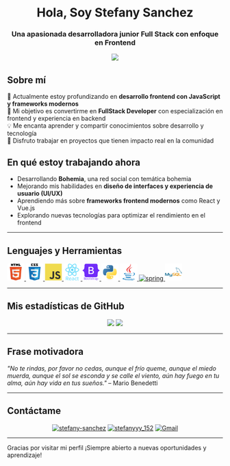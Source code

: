 <h1 align="center">Hola, Soy Stefany Sanchez</h1>
<h3 align="center">Una apasionada desarrolladora junior Full Stack con enfoque en Frontend</h3>

<p align="center">
  <img src="https://cdna.artstation.com/p/assets/images/images/028/102/058/original/pixel-jeff-matrix-s.gif?1593487263" width="500" />
</p>

## Sobre mí  
🌱 Actualmente estoy profundizando en **desarrollo frontend con JavaScript y frameworks modernos**  
🎯 Mi objetivo es convertirme en **FullStack Developer** con especialización en frontend y experiencia en backend  
💡 Me encanta aprender y compartir conocimientos sobre desarrollo y tecnología  
🚀 Disfruto trabajar en proyectos que tienen impacto real en la comunidad  

## En qué estoy trabajando ahora  
- Desarrollando **Bohemia**, una red social con temática bohemia  
- Mejorando mis habilidades en **diseño de interfaces y experiencia de usuario (UI/UX)**  
-  Aprendiendo más sobre **frameworks frontend modernos** como React y Vue.js  
-  Explorando nuevas tecnologías para optimizar el rendimiento en el frontend  

---


## Lenguajes y Herramientas  

<p align="left"> 
  <a href="https://developer.mozilla.org/en-US/docs/Web/HTML" target="_blank" rel="noreferrer"> 
    <img src="https://raw.githubusercontent.com/devicons/devicon/master/icons/html5/html5-original-wordmark.svg" alt="html5" width="40" height="40"/> 
  </a> 
  <a href="https://www.w3schools.com/css/" target="_blank" rel="noreferrer"> 
    <img src="https://raw.githubusercontent.com/devicons/devicon/master/icons/css3/css3-original-wordmark.svg" alt="css3" width="40" height="40"/> 
  </a> 
  <a href="https://developer.mozilla.org/en-US/docs/Web/JavaScript" target="_blank" rel="noreferrer"> 
    <img src="https://raw.githubusercontent.com/devicons/devicon/master/icons/javascript/javascript-original.svg" alt="javascript" width="40" height="40"/> 
  </a> 
  <a href="https://react.dev/" target="_blank" rel="noreferrer"> 
    <img src="https://raw.githubusercontent.com/devicons/devicon/master/icons/react/react-original-wordmark.svg" alt="react" width="40" height="40"/> 
  </a> 
  <a href="https://getbootstrap.com" target="_blank" rel="noreferrer"> 
    <img src="https://raw.githubusercontent.com/devicons/devicon/master/icons/bootstrap/bootstrap-plain-wordmark.svg" alt="bootstrap" width="40" height="40"/> 
  </a> 
  <a href="https://www.python.org/" target="_blank" rel="noreferrer"> 
    <img src="https://raw.githubusercontent.com/devicons/devicon/master/icons/python/python-original.svg" alt="python" width="40" height="40"/> 
  </a> 
  <a href="https://www.java.com" target="_blank" rel="noreferrer"> 
    <img src="https://raw.githubusercontent.com/devicons/devicon/master/icons/java/java-original.svg" alt="java" width="40" height="40"/> 
  </a> 
  <a href="https://spring.io/" target="_blank" rel="noreferrer"> 
    <img src="https://www.vectorlogo.zone/logos/springio/springio-icon.svg" alt="spring" width="40" height="40"/> 
  </a> 
  <a href="https://www.mysql.com/" target="_blank" rel="noreferrer"> 
    <img src="https://raw.githubusercontent.com/devicons/devicon/master/icons/mysql/mysql-original-wordmark.svg" alt="mysql" width="40" height="40"/> 
  </a> 
</p>

---

## Mis estadísticas de GitHub  
<p align="center">
  <img height="180em" src="https://github-readme-stats.vercel.app/api?username=stefanyyy15&show_icons=true&theme=tokyonight"/>
  <img height="180em" src="https://github-readme-stats.vercel.app/api/top-langs/?username=stefanyyy15&layout=compact&langs_count=8&theme=tokyonight"/>
</p>

---

## Frase motivadora  
_"No te rindas, por favor no cedas, aunque el frío queme, aunque el miedo muerda, aunque el sol se esconda y se calle el viento, aún hay fuego en tu alma, aún hay vida en tus sueños."_ – Mario Benedetti

---

## Contáctame  
<p align="center">
<a href="https://linkedin.com/in/stefany-sanchez" target="blank"><img align="center" src="https://raw.githubusercontent.com/rahuldkjain/github-profile-readme-generator/master/src/images/icons/Social/linked-in-alt.svg" alt="stefany-sanchez" height="20" width="30" /></a>
<a href="https://instagram.com/stefanyyy_152" target="blank"><img align="center" src="https://raw.githubusercontent.com/rahuldkjain/github-profile-readme-generator/master/src/images/icons/Social/instagram.svg" alt="stefanyyy_152" height="20" width="30" /></a>
<a href="mailto:yuli.estefani.15@gmail.com" target="blank">
  <img align="center" src="https://upload.wikimedia.org/wikipedia/commons/thumb/7/7e/Gmail_icon_%282020%29.svg/2560px-Gmail_icon_%282020%29.svg.png" alt="Gmail" height="20" width="30" />
</a>
</p>

---

Gracias por visitar mi perfil ¡Siempre abierto a nuevas oportunidades y aprendizaje!  
